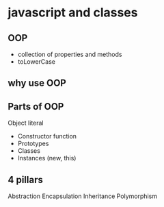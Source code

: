 # javascript and classes

## OOP
- collection of properties and methods
- toLowerCase

## why use OOP

## Parts of OOP
Object literal

- Constructor function
- Prototypes
- Classes
- Instances (new, this)

## 4 pillars 
Abstraction
Encapsulation
Inheritance
Polymorphism